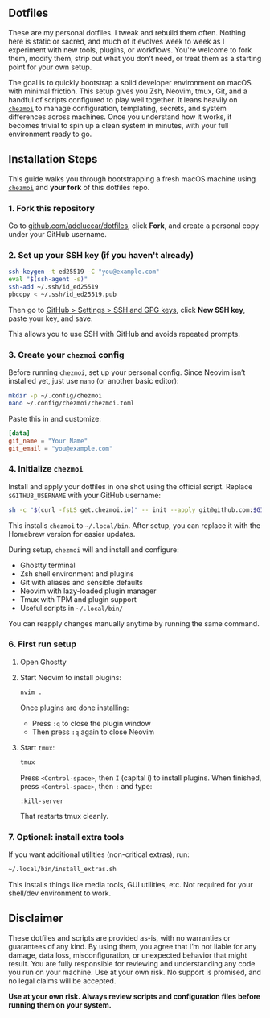 ## Dotfiles

These are my personal dotfiles. I tweak and rebuild them often. Nothing here is static or sacred, and much of it evolves week to week as I experiment with new tools, plugins, or workflows. You're welcome to fork them, modify them, strip out what you don’t need, or treat them as a starting point for your own setup.

The goal is to quickly bootstrap a solid developer environment on macOS with minimal friction. This setup gives you Zsh, Neovim, tmux, Git, and a handful of scripts configured to play well together. It leans heavily on [`chezmoi`](https://www.chezmoi.io) to manage configuration, templating, secrets, and system differences across machines. Once you understand how it works, it becomes trivial to spin up a clean system in minutes, with your full environment ready to go.

## Installation Steps

This guide walks you through bootstrapping a fresh macOS machine using [`chezmoi`](https://www.chezmoi.io) and **your fork** of this dotfiles repo.

### 1. Fork this repository

Go to [github.com/adeluccar/dotfiles](https://github.com/adeluccar/dotfiles), click **Fork**, and create a personal copy under your GitHub username.

### 2. Set up your SSH key (if you haven't already)

```sh
ssh-keygen -t ed25519 -C "you@example.com"
eval "$(ssh-agent -s)"
ssh-add ~/.ssh/id_ed25519
pbcopy < ~/.ssh/id_ed25519.pub
```

Then go to [GitHub > Settings > SSH and GPG keys](https://github.com/settings/keys), click **New SSH key**, paste your key, and save.

This allows you to use SSH with GitHub and avoids repeated prompts.

### 3. Create your `chezmoi` config

Before running `chezmoi`, set up your personal config. Since Neovim isn’t installed yet, just use `nano` (or another basic editor):

```sh
mkdir -p ~/.config/chezmoi
nano ~/.config/chezmoi/chezmoi.toml
```

Paste this in and customize:

```toml
[data]
git_name = "Your Name"
git_email = "you@example.com"
```

### 4. Initialize `chezmoi`

Install and apply your dotfiles in one shot using the official script. Replace `$GITHUB_USERNAME` with your GitHub username:

```sh
sh -c "$(curl -fsLS get.chezmoi.io)" -- init --apply git@github.com:$GITHUB_USERNAME/dotfiles.git
```

This installs `chezmoi` to `~/.local/bin`. After setup, you can replace it with the Homebrew version for easier updates.

During setup, `chezmoi` will and install and configure:

- Ghostty terminal
- Zsh shell environment and plugins
- Git with aliases and sensible defaults
- Neovim with lazy-loaded plugin manager
- Tmux with TPM and plugin support
- Useful scripts in `~/.local/bin/`

You can reapply changes manually anytime by running the same command.

### 6. First run setup

1. Open Ghostty

2. Start Neovim to install plugins:

   ```sh
   nvim .
   ```

   Once plugins are done installing:

   * Press `:q` to close the plugin window
   * Then press `:q` again to close Neovim

3. Start `tmux`:

   ```sh
   tmux
   ```

   Press `<Control-space>`, then `I` (capital i) to install plugins.
   When finished, press `<Control-space>`, then `:` and type:

   ```tmux
   :kill-server
   ```

   That restarts tmux cleanly.

### 7. Optional: install extra tools

If you want additional utilities (non-critical extras), run:

```sh
~/.local/bin/install_extras.sh
```

This installs things like media tools, GUI utilities, etc. Not required for your shell/dev environment to work.

## Disclaimer

These dotfiles and scripts are provided as-is, with no warranties or guarantees of any kind. By using them, you agree that I’m not liable for any damage, data loss, misconfiguration, or unexpected behavior that might result. You are fully responsible for reviewing and understanding any code you run on your machine. Use at your own risk. No support is promised, and no legal claims will be accepted.

**Use at your own risk. Always review scripts and configuration files before running them on your system.**
